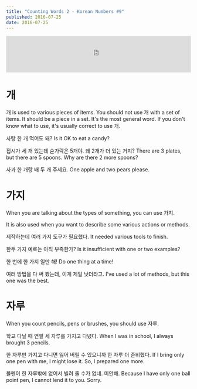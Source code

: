 ```yaml
---
title: "Counting Words 2 - Korean Numbers #9"
published: 2016-07-25
date: 2016-07-25
---
```

<iframe id="audio_iframe" src="https://www.podbean.com/media/player/ypmv9-613858?skin=12" width="100%" height="100" frameborder="0" scrolling="no"></iframe>

#  개

개 is used to various pieces of items. You should not use 개 with a set of items. It should be a piece in a set. It's the most general word. If you don't know what to use, it's usually correct to use 개. 

사탕 한 개 먹어도 돼?
Is it OK to eat a candy?

접시가 세 개 있는데 숟가락은 5개야. 왜 2개가 더 있는 거지?
There are 3 plates, but there are 5 spoons. Why are there 2 more spoons?

사과 한 개랑 배 두 개 주세요. 
One apple and two pears please. 


#  가지

When you are talking about the types of something, you can use 가지. 

It is also used when you want to describe some various actions or methods. 

제작하는데 여러 가지 도구가 필요했다. 
It needed various tools to finish. 

한두 가지 예로는 아직 부족한가?
Is it insufficient with one or two examples?

한 번에 한 가지 일만 해!
Do one thing at a time!

여러 방법을 다 써 봤는데, 이게 제일 낫더라고. 
I've used a lot of methods, but this one was the best. 


#  자루

When you count pencils, pens or brushes, you should use 자루. 

학교 다닐 때 연필 세 자루를 가지고 다녔다. 
When I was in school, I always brought 3 pencils. 

한 자루만 가지고 다니면 잃어 버릴 수 있으니까 한 자루 더 준비했다. 
If I bring only one pen with me, I might lose it. So, I prepared one more. 

볼펜이 한 자루밖에 없어서 빌려 줄 수가 없네. 미안해. 
Because I have only one ball point pen, I cannot lend it to you. Sorry. 

